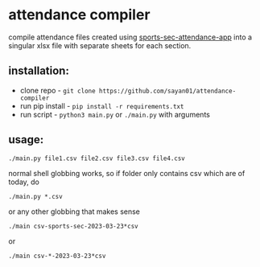 # attendance compiler

compile attendance files created using [sports-sec-attendance-app](https://github.com/sayan01/sports-sec-attendance-app)
into a singular xlsx file with separate sheets for each section.

## installation:
- clone repo - `git clone https://github.com/sayan01/attendance-compiler`
- run pip install - `pip install -r requirements.txt`
- run script - `python3 main.py` or `./main.py` with arguments

## usage:

```
./main.py file1.csv file2.csv file3.csv file4.csv
```

normal shell globbing works, so if folder only contains csv which are of today, do

```
./main.py *.csv
```

or any other globbing that makes sense

```
./main csv-sports-sec-2023-03-23*csv
```

or 

```
./main csv-*-2023-03-23*csv
```
